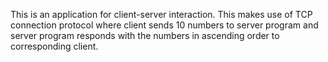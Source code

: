 This is an application for client-server interaction.
This makes use of TCP connection protocol where client sends 10 numbers to server program and server program responds with the numbers in ascending order to corresponding client.

